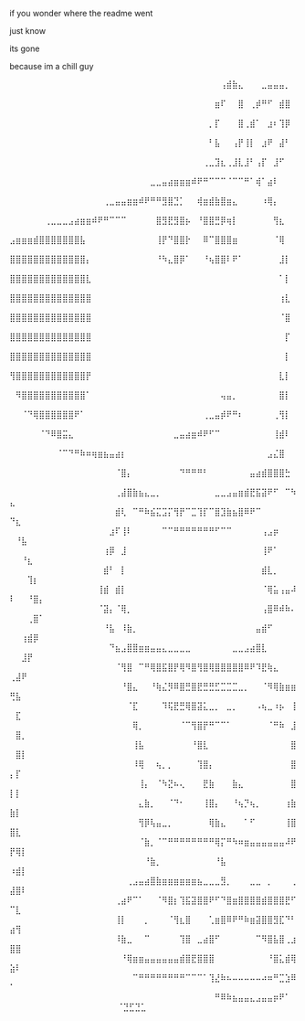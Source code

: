 if you wonder where the readme went

just know

its gone

because im a chill guy

⠀⠀⠀⠀⠀⠀⠀⠀⠀⠀⠀⠀⠀⠀⠀⠀⠀⠀⠀⠀⠀⠀⠀⠀⠀⠀⠀⠀⠀⠀⠀⠀⠀⠀⠀⠀⢠⣾⣷⣄⠀⠀⠀⣀⣤⣤⣤⡀⠀⠀⠀⠀⠀⠀⠀
⠀⠀⠀⠀⠀⠀⠀⠀⠀⠀⠀⠀⠀⠀⠀⠀⠀⠀⠀⠀⠀⠀⠀⠀⠀⠀⠀⠀⠀⠀⠀⠀⠀⠀⠀⣶⠏⠀⠀⣿⠀⢀⡾⠛⠋⠀⣾⣿⠀⠀⠀⠀⠀⠀⠀
⠀⠀⠀⠀⠀⠀⠀⠀⠀⠀⠀⠀⠀⠀⠀⠀⠀⠀⠀⠀⠀⠀⠀⠀⠀⠀⠀⠀⠀⠀⠀⠀⠀⠀⡀⡏⠀⠀⠀⣿⢀⣾⠁⠀⣰⠆⢹⡿⠀⠀⠀⠀⠀⠀⠀
⠀⠀⠀⠀⠀⠀⠀⠀⠀⠀⠀⠀⠀⠀⠀⠀⠀⠀⠀⠀⠀⠀⠀⠀⠀⠀⠀⠀⠀⠀⠀⠀⠀⠀⠃⣧⠀⠀⢠⡟⢸⡇⠀⣰⠟⠀⣼⠃⠀⠀⠀⠀⠀⠀⠀
⠀⠀⠀⠀⠀⠀⠀⠀⠀⠀⠀⠀⠀⠀⠀⠀⠀⠀⠀⠀⠀⠀⠀⠀⠀⠀⠀⠀⠀⠀⠀⠀⠀⢀⣀⣹⣆⢀⣸⣇⣸⠃⢠⡏⠀⣸⠋⠀⠀⠀⠀⠀⠀⠀⠀
⠀⠀⠀⠀⠀⠀⠀⠀⠀⠀⠀⠀⠀⠀⠀⠀⠀⠀⠀⠀⠀⠀⠀⠀⣀⣀⣤⣴⣶⣶⣶⠾⠟⠛⠉⠉⠉⠈⠉⠉⠛⠁⢾⠁⣴⠇⠀⠀⠀⠀⠀⠀⠀⠀⠀
⠀⠀⠀⠀⠀⠀⠀⠀⠀⠀⠀⠀⠀⠀⠀⠀⢀⣀⣤⣤⣶⣶⠾⠟⠛⠛⣻⣿⣙⡁⠀⠀⢾⣶⣾⣷⣿⣶⣄⠀⠀⠀⠀⠰⢿⡄⠀⠀⠀⠀⠀⠀⠀⠀⠀
⠀⠀⠀⠀⠀⠀⢀⣀⣀⣀⣠⣴⣶⣶⠾⠟⠛⠉⠉⠉⠀⠀⠀⠀⠀⣿⣻⣟⣻⣿⡦⠀⠘⣿⣿⣛⡿⢶⡇⠀⠀⠀⠀⠀⠀⢻⣆⠀⠀⠀⠀⠀⠀⠀⠀
⣠⣶⣶⣶⣾⣿⣿⣿⣿⣿⣿⣿⣧⠀⠀⠀⠀⠀⠀⠀⠀⠀⠀⠀⠀⢸⡟⠙⣿⣿⡗⠀⠀⠿⠉⣿⣿⣿⣶⠀⠀⠀⠀⠀⠀⠈⢿⠀⠀⠀⠀⠀⠀⠀⠀
⣿⣿⣿⣿⣿⣿⣿⣿⣿⣿⣿⣿⣿⡄⠀⠀⠀⠀⠀⠀⠀⠀⠀⠀⠀⠘⠳⣄⣿⡿⠁⠀⠀⠘⢦⣿⣿⠇⠟⠁⠀⠀⠀⠀⠀⠀⣸⡇⠀⠀⠀⠀⠀⠀⠀
⣿⣿⣿⣿⣿⣿⣿⣿⣿⣿⣿⣿⣿⣇⠀⠀⠀⠀⠀⠀⠀⠀⠀⠀⠀⠀⠀⠀⠀⠀⠀⠀⠀⠀⠀⠀⠀⠀⠀⠀⠀⠀⠀⠀⠀⠀⠁⡇⠀⠀⠀⠀⠀⠀⠀
⣿⣿⣿⣿⣿⣿⣿⣿⣿⣿⣿⣿⣿⣿⠀⠀⠀⠀⠀⠀⠀⠀⠀⠀⠀⠀⠀⠀⠀⠀⠀⠀⠀⠀⠀⠀⠀⠀⠀⠀⠀⠀⠀⠀⠀⠀⢰⣇⠀⠀⠀⠀⠀⠀⠀
⣿⣿⣿⣿⣿⣿⣿⣿⣿⣿⣿⣿⣿⣿⠀⠀⠀⠀⠀⠀⠀⠀⠀⠀⠀⠀⠀⠀⠀⠀⠀⠀⠀⠀⠀⠀⠀⠀⠀⠀⠀⠀⠀⠀⠀⠀⠈⣿⠀⠀⠀⠀⠀⠀⠀
⣿⣿⣿⣿⣿⣿⣿⣿⣿⣿⣿⣿⣿⣿⠀⠀⠀⠀⠀⠀⠀⠀⠀⠀⠀⠀⠀⠀⠀⠀⠀⠀⠀⠀⠀⠀⠀⠀⠀⠀⠀⠀⠀⠀⠀⠀⠀⡏⠀⠀⠀⠀⠀⠀⠀
⣿⣿⣿⣿⣿⣿⣿⣿⣿⣿⣿⣿⣿⣿⠀⠀⠀⠀⠀⠀⠀⠀⠀⠀⠀⠀⠀⠀⠀⠀⠀⠀⠀⠀⠀⠀⠀⠀⠀⠀⠀⠀⠀⠀⠀⠀⠀⡇⠀⠀⠀⠀⠀⠀⠀
⢻⣿⣿⣿⣿⣿⣿⣿⣿⣿⣿⣿⣿⡟⠀⠀⠀⠀⠀⠀⠀⠀⠀⠀⠀⠀⠀⠀⠀⠀⠀⠀⠀⠀⠀⠀⠀⠀⠀⠀⠀⠀⠀⠀⠀⠀⣇⡇⠀⠀⠀⠀⠀⠀⠀
⠀⠻⣿⣿⣿⣿⣿⣿⣿⣿⣿⣿⣿⠁⠀⠀⠀⠀⠀⠀⠀⠀⠀⠀⠀⠀⠀⠀⠀⠀⠀⠀⠀⠀⠀⠀⢤⣤⡀⠀⠀⠀⠀⠀⠀⠀⣿⡇⠀⠀⠀⠀⠀⠀⠀
⠀⠀⠈⠙⢿⣿⣿⣿⣿⣿⣿⠟⠁⠀⠀⠀⠀⠀⠀⠀⠀⠀⠀⠀⠀⠀⠀⠀⠀⠀⠀⠀⠀⢀⣀⣤⡾⠟⠛⠆⠀⠀⠀⠀⠀⢀⢻⡇⠀⠀⠀⠀⠀⠀⠀
⠀⠀⠀⠀⠀⠈⠙⠿⣿⣭⣄⠀⠀⠀⠀⠀⠀⠀⠀⠀⠀⠀⠀⠀⠀⠀⠀⠀⣀⣤⣴⣶⠾⠟⠋⠉⠀⠀⠀⠀⠀⠀⠀⠀⠀⢸⣾⠇⠀⠀⠀⠀⠀⠀⠀
⠀⠀⠀⠀⠀⠀⠀⠀⠈⠉⠙⠛⠷⠶⢶⣶⣦⣤⣴⡆⠀⠀⠀⠀⠀⠀⠀⠀⠀⠀⠀⠀⠀⠀⠀⠀⠀⠀⠀⠀⠀⠀⠀⠀⣠⣌⣿⠀⠀⠀⠀⠀⠀⠀⠀
⠀⠀⠀⠀⠀⠀⠀⠀⠀⠀⠀⠀⠀⠀⠀⠀⠀⠀⠈⣿⡄⠀⠀⠀⠀⠀⠀⠀⠀⠙⠛⠛⠛⠃⠀⠀⠀⠀⠀⠀⠀⣤⣴⣾⣿⣿⣿⣓⠀⠀⠀⠀⠀⠀⠀
⠀⠀⠀⠀⠀⠀⠀⠀⠀⠀⠀⠀⠀⠀⠀⠀⠀⠀⢀⣼⣿⣷⣦⣄⣀⡀⠀⠀⠀⠀⠀⠀⠀⠀⠀⣀⣀⣠⣤⣶⣾⣟⣯⣽⠟⠋⠀⠉⠳⣄⠀⠀⠀⠀⠀
⠀⠀⠀⠀⠀⠀⠀⠀⠀⠀⠀⠀⠀⠀⠀⠀⠀⠀⣾⢇⠀⠉⠛⠷⣮⣍⣩⡍⢻⡟⠉⣉⢹⡏⠉⣿⣹⣷⣦⣿⠿⠟⠉⠀⠀⠀⠀⠀⠀⠙⣆⠀⠀⠀⠀
⠀⠀⠀⠀⠀⠀⠀⠀⠀⠀⠀⠀⠀⠀⠀⠀⠀⣰⠏⢸⠇⠀⠀⠀⠀⠀⠉⠉⠛⠛⠛⠛⠛⠛⠛⠋⠉⠉⠀⠀⠀⠀⠀⢠⣠⡶⠀⠀⠀⠀⠘⣧⠀⠀⠀
⠀⠀⠀⠀⠀⠀⠀⠀⠀⠀⠀⠀⠀⠀⠀⠀⢰⡿⠀⣸⠀⠀⠀⠀⠀⠀⠀⠀⠀⠀⠀⠀⠀⠀⠀⠀⠀⠀⠀⠀⠀⠀⠀⢸⠟⠁⠀⠀⠀⠀⠀⠘⣆⠀⠀
⠀⠀⠀⠀⠀⠀⠀⠀⠀⠀⠀⠀⠀⠀⠀⠀⣾⠃⠀⡇⠀⠀⠀⠀⠀⠀⠀⠀⠀⠀⠀⠀⠀⠀⠀⠀⠀⠀⠀⠀⠀⠀⠀⣾⣇⡀⠀⠀⠀⠀⠀⠀⢹⡆⠀
⠀⠀⠀⠀⠀⠀⠀⠀⠀⠀⠀⠀⠀⠀⠀⢸⣾⠀⣾⡇⠀⠀⠀⠀⠀⠀⠀⠀⠀⠀⠀⠀⠀⠀⠀⠀⠀⠀⠀⠀⠀⠀⠀⠈⢿⣥⢠⣤⠼⠇⠀⠀⠘⣿⡄
⠀⠀⠀⠀⠀⠀⠀⠀⠀⠀⠀⠀⠀⠀⠀⠈⣽⡄⠈⢿⡀⠀⠀⠀⠀⠀⠀⠀⠀⠀⠀⠀⠀⠀⠀⠀⠀⠀⠀⠀⠀⠀⠀⢠⣿⠿⠾⠷⠄⠀⠀⠀⢀⣿⠁
⠀⠀⠀⠀⠀⠀⠀⠀⠀⠀⠀⠀⠀⠀⠀⠀⠘⣧⠀⠸⣷⡀⠀⠀⠀⠀⠀⠀⠀⠀⠀⠀⠀⠀⠀⠀⠀⠀⠀⠀⠀⠀⣤⣾⠋⠀⠀⠀⠀⠀⠀⢰⣾⡿⠀
⠀⠀⠀⠀⠀⠀⠀⠀⠀⠀⠀⠀⠀⠀⠀⠀⠀⠙⣦⣠⣿⣿⣶⣶⣤⣤⣄⣀⣀⣀⣀⠀⠀⠀⠀⠀⠀⠀⣀⣀⣠⣴⣿⣇⠀⠀⠀⠀⠀⠀⠀⣸⡟⠀⠀
⠀⠀⠀⠀⠀⠀⠀⠀⠀⠀⠀⠀⠀⠀⠀⠀⠀⠀⠈⢻⣿⠀⠉⠛⢿⣿⣯⣿⡟⢿⠻⣿⢻⣿⢿⣿⣿⣿⣿⣿⠿⠟⠹⣟⢷⣄⠀⠀⠀⢀⣼⠟⠀⠀⠀
⠀⠀⠀⠀⠀⠀⠀⠀⠀⠀⠀⠀⠀⠀⠀⠀⠀⠀⠀⠘⣿⣄⠀⠀⠘⢷⣌⡻⠿⣿⣛⣿⣟⣛⣛⣋⣉⣉⣉⣀⡀⠀⠀⠈⠻⢿⣷⣶⣶⢛⣧⠀⠀⠀⠀
⠀⠀⠀⠀⠀⠀⠀⠀⠀⠀⠀⠀⠀⠀⠀⠀⠀⠀⠀⠀⠈⣏⠀⠀⠀⠀⠹⢯⣟⣛⢿⣿⣽⣅⣀⡀⠀⣀⡀⠀⠀⠀⠠⢦⣀⠰⡦⠀⢸⠀⣏⠀⠀⠀⠀
⠀⠀⠀⠀⠀⠀⠀⠀⠀⠀⠀⠀⠀⠀⠀⠀⠀⠀⠀⠀⠀⢿⡀⠀⠀⠀⠀⠀⠀⠈⠉⢻⣿⡟⠛⠉⠉⠁⠀⠀⠀⠀⠀⠀⠈⠛⠷⠀⣸⠀⣿⡀⠀⠀⠀
⠀⠀⠀⠀⠀⠀⠀⠀⠀⠀⠀⠀⠀⠀⠀⠀⠀⠀⠀⠀⠀⢸⣧⠀⠀⠀⠀⠀⠀⠀⠀⠘⣿⣇⠀⠀⠀⠀⠀⠀⠀⠀⠀⠀⠀⠀⠀⠀⣿⠀⣿⡇⠀⠀⠀
⠀⠀⠀⠀⠀⠀⠀⠀⠀⠀⠀⠀⠀⠀⠀⠀⠀⠀⠀⠀⠀⠸⢿⠀⠀⢦⡀⡀⠀⠀⠀⠀⢹⣿⡄⠀⠀⠀⠀⠀⠀⠀⠀⠀⠀⠀⠀⠀⣿⡄⡏⠀⠀⠀⠀
⠀⠀⠀⠀⠀⠀⠀⠀⠀⠀⠀⠀⠀⠀⠀⠀⠀⠀⠀⠀⠀⠀⢸⡄⠀⠈⠳⣝⠦⢄⠀⠀⠀⣟⣷⠀⠀⠀⣷⣄⠀⠀⠀⠀⠀⠀⠀⠀⣿⡇⡇⠀⠀⠀⠀
⠀⠀⠀⠀⠀⠀⠀⠀⠀⠀⠀⠀⠀⠀⠀⠀⠀⠀⠀⠀⠀⠀⣄⣷⡀⠀⠀⠈⠙⠂⠀⠀⠀⢸⣿⡄⠀⠀⠘⢦⡙⢦⡀⠀⠀⠀⠀⢰⣷⣷⡇⠀⠀⠀⠀
⠀⠀⠀⠀⠀⠀⠀⠀⠀⠀⠀⠀⠀⠀⠀⠀⠀⠀⠀⠀⠀⠀⢻⡿⢧⣤⣀⡀⠀⠀⠀⠀⠀⠀⢿⣷⣄⠀⠀⠀⠁⠋⠀⠀⠀⠀⠀⢸⣿⣿⣇⠀⠀⠀⠀
⠀⠀⠀⠀⠀⠀⠀⠀⠀⠀⠀⠀⠀⠀⠀⠀⠀⠀⠀⠀⠀⠀⠈⣷⡀⠈⠉⠛⠛⠛⠛⠛⠛⠛⠛⢿⡍⠛⠳⠶⣶⣤⣤⣤⣤⣤⣤⠼⠟⡟⢿⡇⠀⠀⠀
⠀⠀⠀⠀⠀⠀⠀⠀⠀⠀⠀⠀⠀⠀⠀⠀⠀⠀⠀⠀⠀⠀⠀⠘⣷⡀⠀⠀⠀⠀⠀⠀⠀⠀⠀⠘⣧⠀⠀⠀⠀⠀⠀⠀⠀⠀⠀⠀⠀⠰⣾⡇⠀⠀⠀
⠀⠀⠀⠀⠀⠀⠀⠀⠀⠀⠀⠀⠀⠀⠀⠀⠀⠀⠀⠀⢀⣠⣤⣴⣿⣷⣶⣶⣶⣶⣶⣶⣦⣀⣀⣀⣻⡀⠀⠀⠀⣀⣀⠀⡀⠀⠀⠀⢀⣼⣿⠇⠀⠀⠀
⠀⠀⠀⠀⠀⠀⠀⠀⠀⠀⠀⠀⠀⠀⠀⠀⠀⠀⢀⣴⠟⠉⠁⠀⠀⠈⠻⣿⡆⢹⣯⣽⣿⣿⠟⠋⠙⣿⣶⣿⣿⣿⣿⣾⣿⣿⣿⣟⠋⠉⣇⠀⠀⠀⠀
⠀⠀⠀⠀⠀⠀⠀⠀⠀⠀⠀⠀⠀⠀⠀⠀⠀⠀⢸⡇⠀⠀⠀⡀⠀⠀⠀⠈⢻⣆⣿⠀⠀⠀⢁⣶⣿⠿⠟⠛⠷⣶⣽⣿⣿⣻⣏⠙⠃⣴⢻⠀⠀⠀⠀
⠀⠀⠀⠀⠀⠀⠀⠀⠀⠀⠀⠀⠀⠀⠀⠀⠀⠀⠸⣷⣀⠀⠀⠉⠀⠀⠀⠀⠀⢹⣿⠀⣀⣴⣿⠋⠀⠀⠀⠀⠀⠀⠉⠻⣿⣧⣿⢀⣰⣿⣿⠀⠀⠀⠀
⠀⠀⠀⠀⠀⠀⠀⠀⠀⠀⠀⠀⠀⠀⠀⠀⠀⠀⠀⠘⢿⣶⣶⣤⣤⣤⣤⣤⣤⣾⣿⣟⣿⣿⣿⠀⠀⠀⠀⠀⠀⠀⠀⠀⠘⣿⣅⣾⢿⣵⠇⠀⠀⠀⠀
⠀⠀⠀⠀⠀⠀⠀⠀⠀⠀⠀⠀⠀⠀⠀⠀⠀⠀⠀⠀⠀⠉⠛⠛⠛⠛⠛⠛⠛⠛⠉⠉⠉⠁⢹⣜⠷⠦⠤⠤⠤⠤⠤⠴⠶⠛⣉⣱⠿⠁⠀⠀⠀⠀⠀
⠀⠀⠀⠀⠀⠀⠀⠀⠀⠀⠀⠀⠀⠀⠀⠀⠀⠀⠀⠀⠀⠀⠀⠀⠀⠀⠀⠀⠀⠀⠀⠀⠀⠀⠀⠛⠿⠷⣦⣤⣤⣄⣠⣤⣤⡶⠟⠁⠀⠀⠀⠀⠀⠀⠀
⠀⠀⠀⠀⠀⠀⠀⠀⠀⠀⠀⠀⠈⣙⣋⣙⣁⠀⠀
